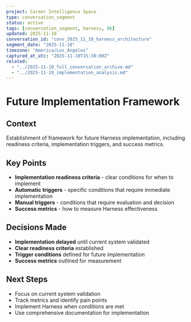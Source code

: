 ```yaml
---
project: Career Intelligence Space
type: conversation_segment
status: active
tags: [conversation_segment, harness, 06]
updated: 2025-11-10
conversation_id: "conv_2025_11_10_harness_architecture"
segment_date: "2025-11-10"
timezone: "America/Los_Angeles"
captured_at_utc: "2025-11-10T15:30:00Z"
related:
  - "../2025-11-10_full_conversation_archive.md"
  - "../2025-11-10_implementation_analysis.md"
---
```


# Future Implementation Framework

## Context
Establishment of framework for future Harness implementation, including readiness criteria, implementation triggers, and success metrics.

## Key Points
- **Implementation readiness criteria** - clear conditions for when to implement
- **Automatic triggers** - specific conditions that require immediate implementation
- **Manual triggers** - conditions that require evaluation and decision
- **Success metrics** - how to measure Harness effectiveness

## Decisions Made
- **Implementation delayed** until current system validated
- **Clear readiness criteria** established
- **Trigger conditions** defined for future implementation
- **Success metrics** outlined for measurement

## Next Steps
- Focus on current system validation
- Track metrics and identify pain points
- Implement Harness when conditions are met
- Use comprehensive documentation for implementation
